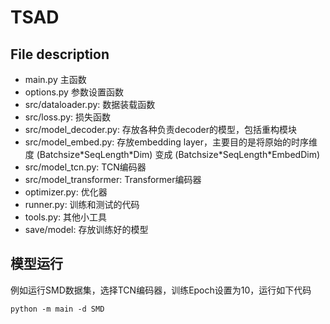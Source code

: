 # TSAD





## File description

- main.py 主函数
- options.py 参数设置函数
- src/dataloader.py: 数据装载函数
- src/loss.py: 损失函数
- src/model_decoder.py: 存放各种负责decoder的模型，包括重构模块
- src/model_embed.py: 存放embedding layer，主要目的是将原始的时序维度 (Batchsize\*SeqLength\*Dim) 变成 (Batchsize\*SeqLength\*EmbedDim)
- src/model_tcn.py: TCN编码器
- src/model_transformer: Transformer编码器
- optimizer.py: 优化器
- runner.py: 训练和测试的代码
- tools.py: 其他小工具
- save/model: 存放训练好的模型


## 模型运行

例如运行SMD数据集，选择TCN编码器，训练Epoch设置为10，运行如下代码

`python -m main -d SMD `